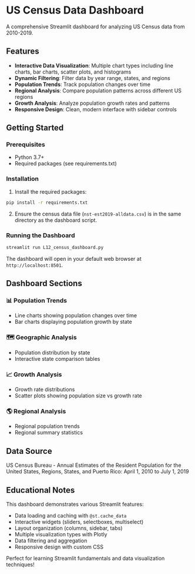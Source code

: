 # US Census Data Dashboard

A comprehensive Streamlit dashboard for analyzing US Census data from 2010-2019.

## Features

- **Interactive Data Visualization**: Multiple chart types including line charts, bar charts, scatter plots, and histograms
- **Dynamic Filtering**: Filter data by year range, states, and regions
- **Population Trends**: Track population changes over time
- **Regional Analysis**: Compare population patterns across different US regions
- **Growth Analysis**: Analyze population growth rates and patterns
- **Responsive Design**: Clean, modern interface with sidebar controls

## Getting Started

### Prerequisites

- Python 3.7+
- Required packages (see requirements.txt)

### Installation

1. Install the required packages:
```bash
pip install -r requirements.txt
```

2. Ensure the census data file (`nst-est2019-alldata.csv`) is in the same directory as the dashboard script.

### Running the Dashboard

```bash
streamlit run L12_census_dashboard.py
```

The dashboard will open in your default web browser at `http://localhost:8501`.

## Dashboard Sections

### 📊 Population Trends
- Line charts showing population changes over time
- Bar charts displaying population growth by state

### 🗺️ Geographic Analysis
- Population distribution by state
- Interactive state comparison tables

### 📈 Growth Analysis
- Growth rate distributions
- Scatter plots showing population size vs growth rate

### 🌎 Regional Analysis
- Regional population trends
- Regional summary statistics

## Data Source

US Census Bureau - Annual Estimates of the Resident Population for the United States, Regions, States, and Puerto Rico: April 1, 2010 to July 1, 2019

## Educational Notes

This dashboard demonstrates various Streamlit features:
- Data loading and caching with `@st.cache_data`
- Interactive widgets (sliders, selectboxes, multiselect)
- Layout organization (columns, sidebar, tabs)
- Multiple visualization types with Plotly
- Data filtering and aggregation
- Responsive design with custom CSS

Perfect for learning Streamlit fundamentals and data visualization techniques!